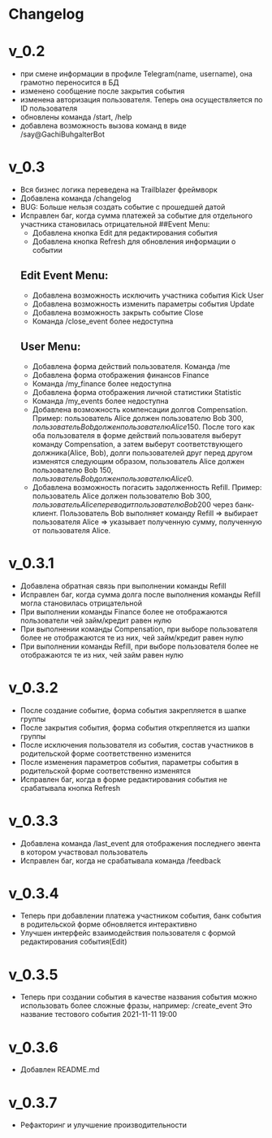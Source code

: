 # Changelog
# v_0.2
* при смене информации в профиле Telegram(name, username), она грамотно переносится в БД
* изменено сообщение после закрытия события
* изменена авторизация пользователя. Теперь она осуществляется по ID пользователя
* обновлены команда /start, /help
* добавлена возможность вызова команд в виде /say@GachiBuhgalterBot

# v_0.3
* Вся бизнес логика переведена на Trailblazer фреймворк
* Добавлена команда /changelog
* BUG: Больше нельзя создать событие с прошедшей датой
* Исправлен баг, когда сумма платежей за событие для отдельного участника становилась отрицательной
  ##Event Menu:
  * Добавлена кнопка Edit для редактирования события
  * Добавлена кнопка Refresh для обновления информации о событии
  ## Edit Event Menu:
  * Добавлена возможность исключить участника события Kick User
  * Добавлена возможность изменить параметры события Update
  * Добавлена возможность закрыть событие Close
  * Команда /close_event <id> более недоступна
  ## User Menu:
  * Добавлена форма действий пользователя. Команда /me
  * Добавлена форма отображения финансов Finance
  * Команда /my_finance более недоступна
  * Добавлена форма отображения личной статистики Statistic
  * Команда /my_events более недоступна
  * Добавлена возможность компенсации долгов Compensation. Пример: пользователь Alice должен пользователю Bob 300$, пользователь Bob должен пользователю Alice 150$. После того как оба пользователя в форме действий пользователя выберут команду Compensation, а затем выберут соответствующего должника(Alice, Bob), долги пользователей друг перед другом изменятся следующим образом, пользователь Alice должен пользователю Bob 150$, пользователь Bob должен пользователю Alice 0$.
  * Добавлена возможность погасить задолженность Refill. Пример: пользователь Alice должен пользователю Bob 300$, пользователь Alice переводит пользователю Bob 200$ через банк-клиент. Пользователь Bob выполняет команду Refill => выбирает пользователя Alice => указывает полученную сумму, полученную от пользователя Alice.

# v_0.3.1
* Добавлена обратная связь при выполнении команды Refill
* Исправлен баг, когда сумма долга после выполнения команды Refill могла становилась отрицательной
* При выполнении команды Finance более не отображаются пользователи чей займ/кредит равен нулю
* При выполнении команды Compensation, при выборе пользователя более не отображаются те из них, чей займ/кредит равен нулю
* При выполнении команды Refill, при выборе пользователя более не отображаются те из них, чей займ равен нулю

# v_0.3.2
* После создание событие, форма события закрепляется в шапке группы
* После закрытия события, форма события открепляется из шапки группы
* После исключения пользователя из события, состав участников в родительской форме соответственно изменится
* После изменения параметров события, параметры события в родительской форме соответственно изменятся
* Исправлен баг, когда в форме редактирования события не срабатывала кнопка Refresh

# v_0.3.3
* Добавлена команда /last_event для отображения последнего эвента в котором участвовал пользователь
* Исправлен баг, когда не срабатывала команда /feedback

# v_0.3.4
* Теперь при добавлении платежа участником события, банк события в родительской форме обновляется интерактивно
* Улучшен интерфейс взаимодействия пользователя с формой редактирования события(Edit)

# v_0.3.5
* Теперь при создании события в качестве названия события можно использовать более сложные фразы, например: /create_event Это название тестового события 2021-11-11 19:00

# v_0.3.6
* Добавлен README.md

# v_0.3.7
* Рефакторинг и улучшение производительности
